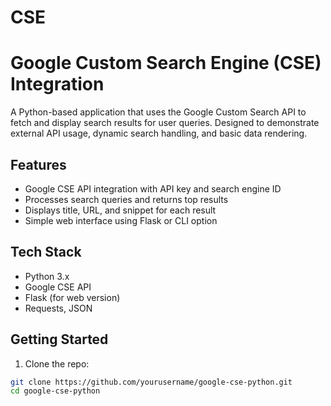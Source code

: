 # CSE

# Google Custom Search Engine (CSE) Integration

A Python-based application that uses the Google Custom Search API to fetch and display search results for user queries. Designed to demonstrate external API usage, dynamic search handling, and basic data rendering.

## Features

- Google CSE API integration with API key and search engine ID
- Processes search queries and returns top results
- Displays title, URL, and snippet for each result
- Simple web interface using Flask or CLI option

## Tech Stack

- Python 3.x
- Google CSE API
- Flask (for web version)
- Requests, JSON

## Getting Started

1. Clone the repo:
```bash
git clone https://github.com/yourusername/google-cse-python.git
cd google-cse-python
